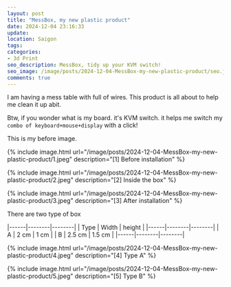 ```yaml
---
layout: post
title: "MessBox, my new plastic product"
date: 2024-12-04 23:16:33
update:
location: Saigon
tags:
categories:
- 3d Print
seo_description: MessBox, tidy up your KVM switch!
seo_image: /image/posts/2024-12-04-MessBox-my-new-plastic-product/seo.jpeg
comments: true
---
```


I am having a mess table with full of wires. This product is all about to help me clean it up abit.

Btw, if you wonder what is my board. it's KVM switch. it helps me switch my `combo of keyboard+mouse+display` with a click!

This is my before image.

{% include image.html url="/image/posts/2024-12-04-MessBox-my-new-plastic-product/1.jpeg" description="[1] Before installation" %}

{% include image.html url="/image/posts/2024-12-04-MessBox-my-new-plastic-product/2.jpeg" description="[2] Inside the box" %}

{% include image.html url="/image/posts/2024-12-04-MessBox-my-new-plastic-product/3.jpeg" description="[3] After installation" %}

There are two type of box

|------|--------|--------|
| Type | Width  | height |
|------|--------|--------|
| A    | 2 cm   | 1 cm   |
| B    | 2.5 cm | 1.5 cm |
|------|--------|--------|


{% include image.html url="/image/posts/2024-12-04-MessBox-my-new-plastic-product/4.jpeg" description="[4] Type A" %}

{% include image.html url="/image/posts/2024-12-04-MessBox-my-new-plastic-product/5.jpeg" description="[5] Type B" %}
